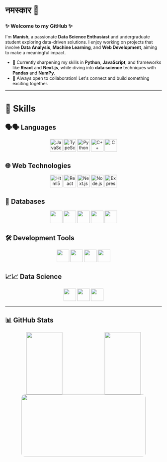 # नमस्कार 🙏
### ✨ Welcome to my GitHub ✨

I'm **Manish**, a passionate **Data Science Enthusiast** and undergraduate student exploring data-driven solutions. I enjoy working on projects that involve **Data Analysis**, **Machine Learning**, and **Web Development**, aiming to make a meaningful impact.

- 🌱 Currently sharpening my skills in **Python**, **JavaScript**, and frameworks like **React** and **Next.js**, while diving into **data science** techniques with **Pandas** and **NumPy**.
- 👯 Always open to collaboration! Let's connect and build something exciting together.

---

# 🧰 Skills

## 🗣️🗣️ Languages
<div align="center">
    <img alt="JavaScript" width="40px" src="https://cdn.jsdelivr.net/gh/devicons/devicon@latest/icons/javascript/javascript-original.svg" />
    <img alt="TypeScript" width="40px" src="https://cdn.jsdelivr.net/gh/devicons/devicon@latest/icons/typescript/typescript-original.svg" />
    <img alt="Python" width="40px" src="https://cdn.jsdelivr.net/gh/devicons/devicon@latest/icons/python/python-original-wordmark.svg" />
    <img alt="C++" width="40px" src="https://cdn.jsdelivr.net/gh/devicons/devicon@latest/icons/cplusplus/cplusplus-original.svg" />
    <img alt="C" width="40px" src="https://cdn.jsdelivr.net/gh/devicons/devicon@latest/icons/c/c-original.svg" />
</div>

## 🌐 Web Technologies
<div align="center">
    <img alt="Html5" width="40px" src="https://cdn.jsdelivr.net/gh/devicons/devicon@latest/icons/html5/html5-original.svg" />
    <img alt="React" width="40px" src="https://cdn.jsdelivr.net/gh/devicons/devicon@latest/icons/react/react-original.svg" />
    <img alt="Next.js" width="40px" src="https://cdn.jsdelivr.net/gh/devicons/devicon@latest/icons/nextjs/nextjs-original.svg" />
    <img alt="Node.js" width="40px" src="https://cdn.jsdelivr.net/gh/devicons/devicon@latest/icons/nodejs/nodejs-original-wordmark.svg" />
    <img alt="Express.js" width="40px" src="https://cdn.jsdelivr.net/gh/devicons/devicon@latest/icons/express/express-original.svg" />
</div>

## 💾 Databases
<div align="center">
    <img src="https://cdn.jsdelivr.net/gh/devicons/devicon@latest/icons/mongodb/mongodb-original.svg" width="40px" />
    <img src="https://cdn.jsdelivr.net/gh/devicons/devicon@latest/icons/mysql/mysql-original-wordmark.svg" width="40px" />
    <img src="https://cdn.jsdelivr.net/gh/devicons/devicon@latest/icons/postgresql/postgresql-original-wordmark.svg" width="40px" />
    <img src="https://cdn.jsdelivr.net/gh/devicons/devicon@latest/icons/sqlalchemy/sqlalchemy-original.svg" width="40px" />
    <img src="https://cdn.jsdelivr.net/gh/devicons/devicon@latest/icons/sqlite/sqlite-original-wordmark.svg" width="40px" />
</div>

## 🛠️ Development Tools
<div align="center">
    <img src="https://cdn.jsdelivr.net/gh/devicons/devicon@latest/icons/git/git-original.svg" width="40px" />
    <img src="https://cdn.jsdelivr.net/gh/devicons/devicon@latest/icons/postman/postman-original.svg" width="40px" />
    <img src="https://cdn.jsdelivr.net/gh/devicons/devicon@latest/icons/anaconda/anaconda-original.svg" width="40px" />
    <img src="https://cdn.jsdelivr.net/gh/devicons/devicon@latest/icons/flask/flask-original.svg" width="40px" />
</div>

## 📈📈 Data Science
<div align="center">
    <img src="https://cdn.jsdelivr.net/gh/devicons/devicon@latest/icons/numpy/numpy-original.svg" width="40px" />
    <img src="https://cdn.jsdelivr.net/gh/devicons/devicon@latest/icons/pandas/pandas-original-wordmark.svg" width="40px" />
    <img src="https://cdn.jsdelivr.net/gh/devicons/devicon@latest/icons/matplotlib/matplotlib-original-wordmark.svg" width="40px" />
</div>

---

## 📊 GitHub Stats
<div align="center" style="display: flex; justify-content: center; flex-direction: row;">
    <img src="https://github-readme-stats.vercel.app/api?username=Mani-SSH&show_icons=true&theme=github_dark_dimmed" style="border-radius: 10px; width: 48%; height: 200px; margin-right: 10px;" />
    <img src="https://github-readme-streak-stats.herokuapp.com/?user=Mani-SSH&theme=github_dark_dimmed&hide_border=false" style="border-radius: 10px; width: 48%; height: 200px;" />
</div>

<div align="center">
    <img src="https://github-readme-stats.vercel.app/api/top-langs/?username=Mani-SSH&layout=compact&theme=dark&hide_border=false&no-bg=true&no-frame=true&langs_count=10" style="border-radius: 10px; width: 400px; height: 200px;" />
</div>
